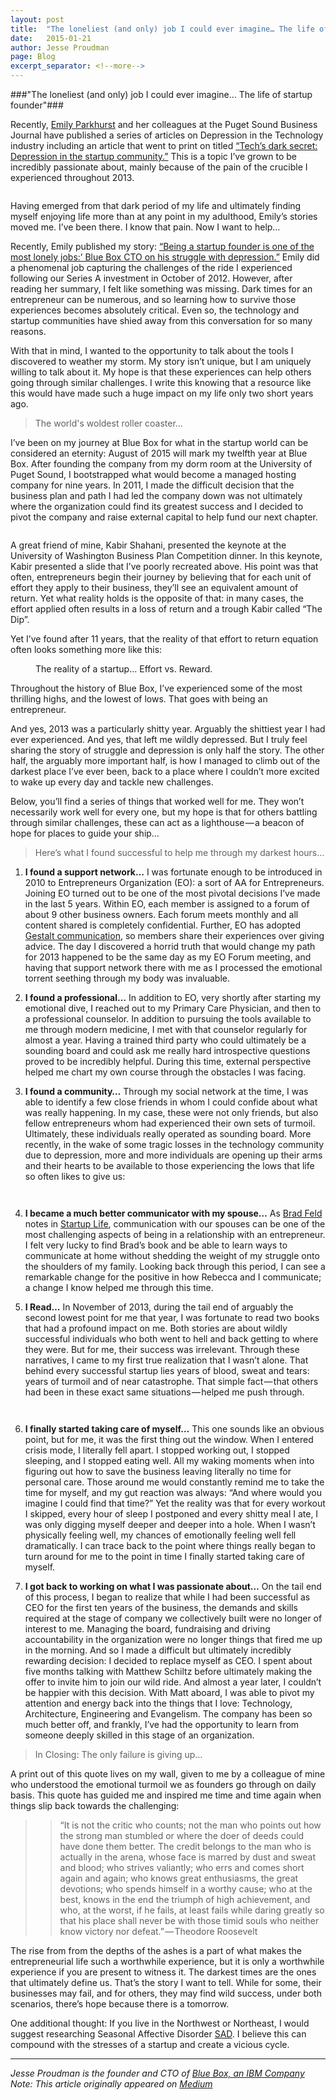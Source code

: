 ```yaml
---
layout: post
title:  "The loneliest (and only) job I could ever imagine… The life of startup founder"
date:   2015-01-21
author: Jesse Proudman
page: Blog
excerpt_separator: <!--more-->
---
```


###"The loneliest (and only) job I could ever imagine… The life of startup founder"###

Recently, [Emily Parkhurst](https://twitter.com/emilyparkhurst) and her colleagues at the Puget Sound Business Journal have published a series of articles on Depression in the Technology industry including an article that went to print on titled [“Tech’s dark secret: Depression in the startup community.”](http://www.bizjournals.com/seattle/print-edition/2015/03/20/tech-s-dark-secret.html) This is a topic I’ve grown to be incredibly passionate about, mainly because of the pain of the crucible I experienced throughout 2013.

<!--more-->

<img src="/img/family_jesse.png" alt = "" />

Having emerged from that dark period of my life and ultimately finding myself enjoying life more than at any point in my adulthood, Emily’s stories moved me. I’ve been there. I know that pain. Now I want to help…

Recently, Emily published my story: [“Being a startup founder is one of the most lonely jobs:’ Blue Box CTO on his struggle with depression.”](http://www.bizjournals.com/seattle/blog/health-care-inc/2015/03/being-a-startup-founder-is-one-of-the-most-lonely.html) Emily did a phenomenal job capturing the challenges of the ride I experienced following our Series A investment in October of 2012. However, after reading her summary, I felt like something was missing. Dark times for an entrepreneur can be numerous, and so learning how to survive those experiences becomes absolutely critical. Even so, the technology and startup communities have shied away from this conversation for so many reasons.

With that in mind, I wanted to the opportunity to talk about the tools I discovered to weather my storm. My story isn’t unique, but I am uniquely willing to talk about it. My hope is that these experiences can help others going through similar challenges. I write this knowing that a resource like this would have made such a huge impact on my life only two short years ago.

> The world's woldest roller coaster...

I’ve been on my journey at Blue Box for what in the startup world can be considered an eternity: August of 2015 will mark my twelfth year at Blue Box. After founding the company from my dorm room at the University of Puget Sound, I bootstrapped what would become a managed hosting company for nine years. In 2011, I made the difficult decision that the business plan and path I had led the company down was not ultimately where the organization could find its greatest success and I decided to pivot the company and raise external capital to help fund our next chapter.

<img src="/img/roller_coaster.png" alt = "" />

A great friend of mine, Kabir Shahani, presented the keynote at the University of Washington Business Plan Competition dinner. In this keynote, Kabir presented a slide that I’ve poorly recreated above. His point was that often, entrepreneurs begin their journey by believing that for each unit of effort they apply to their business, they’ll see an equivalent amount of return. Yet what reality holds is the opposite of that: in many cases, the effort applied often results in a loss of return and a trough Kabir called “The Dip”.

Yet I’ve found after 11 years, that the reality of that effort to return equation often looks something more like this:

<figure>
  <img src="/img/reality.png" alt = "" />
  <figcaption>The reality of a startup… Effort vs. Reward.</figcaption>
</figure>

Throughout the history of Blue Box, I’ve experienced some of the most thrilling highs, and the lowest of lows. That goes with being an entrepreneur.

And yes, 2013 was a particularly shitty year. Arguably the shittiest year I had ever experienced. And yes, that left me wildly depressed. But I truly feel sharing the story of struggle and depression is only half the story. The other half, the arguably more important half, is how I managed to climb out of the darkest place I’ve ever been, back to a place where I couldn’t more excited to wake up every day and tackle new challenges.

Below, you’ll find a series of things that worked well for me. They won’t necessarily work well for every one, but my hope is that for others battling through similar challenges, these can act as a lighthouse — a beacon of hope for places to guide your ship…

> Here’s what I found successful to help me through my darkest hours…

1. **I found a support network…** I was fortunate enough to be introduced in 2010 to Entrepreneurs Organization (EO): a sort of AA for Entrepreneurs. Joining EO turned out to be one of the most pivotal decisions I’ve made in the last 5 years. Within EO, each member is assigned to a forum of about 9 other business owners. Each forum meets monthly and all content shared is completely confidential. Further, EO has adopted [Gestalt communication](http://nyousaf.com/psychology/gestalt-communication/), so members share their experiences over giving advice. The day I discovered a horrid truth that would change my path for 2013 happened to be the same day as my EO Forum meeting, and having that support network there with me as I processed the emotional torrent seething through my body was invaluable.

2. **I found a professional…** In addition to EO, very shortly after starting my emotional dive, I reached out to my Primary Care Physician, and then to a professional counselor. In addition to pursuing the tools available to me through modern medicine, I met with that counselor regularly for almost a year. Having a trained third party who could ultimately be a sounding board and could ask me really hard introspective questions proved to be incredibly helpful. During this time, external perspective helped me chart my own course through the obstacles I was facing.

3. **I found a community…** Through my social network at the time, I was able to identify a few close friends in whom I could confide about what was really happening. In my case, these were not only friends, but also fellow entrepreneurs whom had experienced their own sets of turmoil. Ultimately, these individuals really operated as sounding board. More recently, in the wake of some tragic losses in the technology community due to depression, more and more individuals are opening up their arms and their hearts to be available to those experiencing the lows that life so often likes to give us:

<a href = 'https://twitter.com/zachinglis/status/580171300632727552' target = 'new'><img src="/img/tweet1.png" alt = "" /></a>

<a href = 'https://twitter.com/solarce/status/580093792658788352' target = 'new'><img src="/img/tweet2.png" alt = "" /></a>

4. **I became a much better communicator with my spouse…** As [Brad Feld](https://twitter.com/bfeld) notes in [Startup Life](http://www.amazon.com/Startup-Life-Surviving-Relationship-Entrepreneur/dp/1480563862), communication with our spouses can be one of the most challenging aspects of being in a relationship with an entrepreneur. I felt very lucky to find Brad’s book and be able to learn ways to communicate at home without shedding the weight of my struggle onto the shoulders of my family. Looking back through this period, I can see a remarkable change for the positive in how Rebecca and I communicate; a change I know helped me through this time.

5. **I Read…** In November of 2013, during the tail end of arguably the second lowest point for me that year, I was fortunate to read two books that had a profound impact on me. Both stories are about wildly successful individuals who both went to hell and back getting to where they were. But for me, their success was irrelevant. Through these narratives, I came to my first true realization that I wasn’t alone. That behind every successful startup lies years of blood, sweat and tears: years of turmoil and of near catastrophe. That simple fact — that others had been in these exact same situations — helped me push through.

<a href = 'http://www.amazon.com/The-Hard-Thing-About-Things/dp/0062273205' target = 'new'><img src="/img/bldg_a_business.png" alt = "" /></a>

<a href = 'http://www.amazon.com/Steve-Jobs-Walter-Isaacson/dp/1451648537/ref=sr_1_1?s=books&ie=UTF8&qid=1427170524&sr=1-1&keywords=steve+jobs' target = 'new'><img src="/img/steve_jobs.png" alt = "" /></a>

6. **I finally started taking care of myself…** This one sounds like an obvious point, but for me, it was the first thing out the window. When I entered crisis mode, I literally fell apart. I stopped working out, I stopped sleeping, and I stopped eating well. All my waking moments when into figuring out how to save the business leaving literally no time for personal care. Those around me would constantly remind me to take the time for myself, and my gut reaction was always: “And where would you imagine I could find that time?” Yet the reality was that for every workout I skipped, every hour of sleep I postponed and every shitty meal I ate, I was only digging myself deeper and deeper into a hole. When I wasn’t physically feeling well, my chances of emotionally feeling well fell dramatically. I can trace back to the point where things really began to turn around for me to the point in time I finally started taking care of myself.

7. **I got back to working on what I was passionate about…** On the tail end of this process, I began to realize that while I had been successful as CEO for the first ten years of the business, the demands and skills required at the stage of company we collectively built were no longer of interest to me. Managing the board, fundraising and driving accountability in the organization were no longer things that fired me up in the morning. And so I made a difficult but ultimately incredibly rewarding decision: I decided to replace myself as CEO. I spent about five months talking with Matthew Schiltz before ultimately making the offer to invite him to join our wild ride. And almost a year later, I couldn’t be happier with this decision. With Matt aboard, I was able to pivot my attention and energy back into the things that I love: Technology, Architecture, Engineering and Evangelism. The company has been so much better off, and frankly, I’ve had the opportunity to learn from someone deeply skilled in this stage of an organization.

> In Closing: The only failure is giving up…

A print out of this quote lives on my wall, given to me by a colleague of mine who understood the emotional turmoil we as founders go through on daily basis. This quote has guided me and inspired me time and time again when things slip back towards the challenging:

>> “It is not the critic who counts; not the man who points out how the strong man stumbled or where the doer of deeds could have done them better. The credit belongs to the man who is actually in the arena, whose face is marred by dust and sweat and blood; who strives valiantly; who errs and comes short again and again;
who knows great enthusiasms, the great devotions; who spends himself in a worthy cause; who at the best, knows in the end the triumph of high achievement, and who, at the worst, if he fails, at least fails while daring greatly so that his place shall never be with those timid souls who neither know victory nor defeat.” — Theodore Roosevelt

The rise from from the depths of the ashes is a part of what makes the entrepreneurial life such a worthwhile experience, but it is only a worthwhile experience if you are present to witness it. The darkest times are the ones that ultimately define us. That’s the story I want to tell. While for some, their businesses may fail, and for others, they may find wild success, under both scenarios, there’s hope because there is a tomorrow.

One additional thought: If you live in the Northwest or Northeast, I would suggest researching Seasonal Affective Disorder [SAD](http://en.wikipedia.org/wiki/Seasonal_affective_disorder). I believe this can compound with the stresses of a startup and create a vicious cycle.

---
_Jesse Proudman is the founder and CTO of [Blue Box, an IBM Company](https://www.blueboxcloud.com/)_
_Note: This article originally appeared on [Medium](https://medium.com/@blueboxjesse/the-loneliest-job-i-could-ever-imagine-688ab63072a9#.35abphqu7)_

